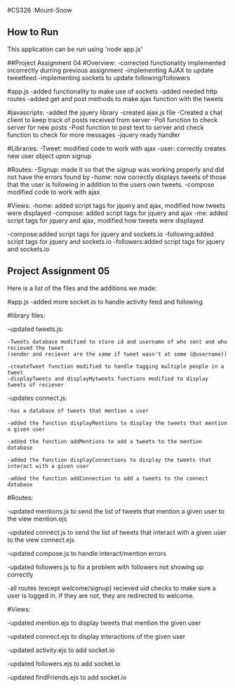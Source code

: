 #CS326 :Mount-Snow

## How to Run
This application can be run using 'node app.js'

##Project Assignment 04
#Overview:
-corrected functionality implemented incorrectly durring previous assignment
-implementing AJAX to update tweetfeed
-implementing sockets to update following/followers

#app.js
-added functionality to make use of sockets
-added needed http routes
-added get and post methods to make ajax function with the tweets

#javascripts:
-added the jquery library
-created ajax.js file
	-Created a chat client to keep track of posts received from server
	-Poll function to check server for new posts
	-Post function to post text to server and check function to check for more messages
	-jquery ready handler


#Libraries:
-Tweet: modified code to work with ajax
-user: correctly creates new user object upon signup

#Routes:
-Signup: made it so that the signup was working properly and did not have the errors found by 
-home: now correctly displays tweets of those that the user is following in addition to the users own tweets.
-compose modified code to work with ajax


#Views:
-home: added script tags for jquery and ajax, modified how tweets were displayed
-compose: added script tags for jquery and ajax
-me: added script tags for jquery and ajax, modified how tweets were displayed

-compose:added script tags for jquery and sockets.io
-following:added script tags for jquery and sockets.io
-followers:added script tags for jquery and sockets.io



## Project Assignment 05
Here is a list of the files and the additions we made:

#app.js
-added more socket.io to handle activity feed and following

#library files:

-updated tweets.js:

	-Tweets database modified to store id and username of who sent and who recieved the tweet
	(sender and reciever are the same if tweet wasn't at some (@username))
	
	-createTweet function modified to handle tagging multiple people in a tweet
	-displayTweets and displayMytweets functions modified to display tweets of reciever

-updates connect.js:

	-has a database of tweets that mention a user
	
	-added the function displayMentions to display the tweets that mention a given user
	
	-added the function addMentions to add a tweets to the mention database
	
	-added the function displayConnections to display the tweets that interact with a given user
	
	-added the function addConnection to add a tweets to the connect database
	
#Routes:

-updated mentions.js to send the list of tweets that mention a given user to the view mention.ejs

-updated connect.js to send the list of tweets that interact with a given user to the view connect.ejs

-updated compose.js to handle interact/mention errors

-updated followers.js to fix a problem with followers not showing up correctly

-all routes (except welcome/signup) recieved uid checks to make sure a user is logged in. If they are not, they are redirected to welcome.

	

#Views:

-updated mention.ejs to display tweets that mention the given user

-updated connect.ejs to display interactions of the given user

-updated activity.ejs to add socket.io

-updated followers.ejs to add socket.io

-updated findFriends.ejs to add socket.io

